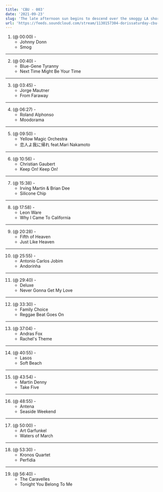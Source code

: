 ```yaml
---
title: 'CBU - 003'
date: '2021-09-23'
slug: 'The late afternoon sun begins to descend over the smoggy LA shore.'
url: 'https://feeds.soundcloud.com/stream/1130157304-dorissaturday-cbu-003.mp3'
---
```



1. (@ 00:00) -
    - Johnny Donn 
    - Smog
---
2. (@ 00:40) -
    - Blue-Gene Tyranny 
    - Next Time Might Be Your Time
---
3. (@ 03:45) -
    - Jorge Mautner 
    - From Faraway
---
4. (@ 06:27) -
    - Roland Alphonso
    - Moodorama
---
5. (@ 09:50) -
   - Yellow Magic Orchestra
   - 恋人よ我に帰れ feat.Mari Nakamoto 
---
6. (@ 10:56) -
    - Christian Gaubert 
    - Keep On! Keep On!
---
7. (@ 15:38) -
    - Irving Martin & Brian Dee 
    - Silicone Chip
---
8. (@ 17:58) -
    - Leon Ware
    - Why I Came To California
---
9. (@ 20:28) -
    - Fifth of Heaven 
    - Just Like Heaven
---
10. (@ 25:55) -
    - Antonio Carlos Jobim 
    - Andorinha
---
11. (@ 29:40) -
    - Deluxe 
    - Never Gonna Get My Love
---
12. (@ 33:30) -
    - Family Choice 
    - Reggae Beat Goes On
---
13. (@ 37:04) -
    - Andras Fox
    - Rachel's Theme
---
14. (@ 40:55) -
    - Lasos 
    - Soft Beach
---
15. (@ 43:54) -
    - Martin Denny
    - Take Five
---
16. (@ 48:55) -
    - Antena 
    - Seaside Weekend
---
17. (@ 50:00) -
    - Art Garfunkel 
    - Waters of March
---
18. (@ 53:30) -
    - Kronos Quartet 
    - Perfidia
---
19. (@ 56:40) -
    - The Caravelles
    - Tonight You Belong To Me
